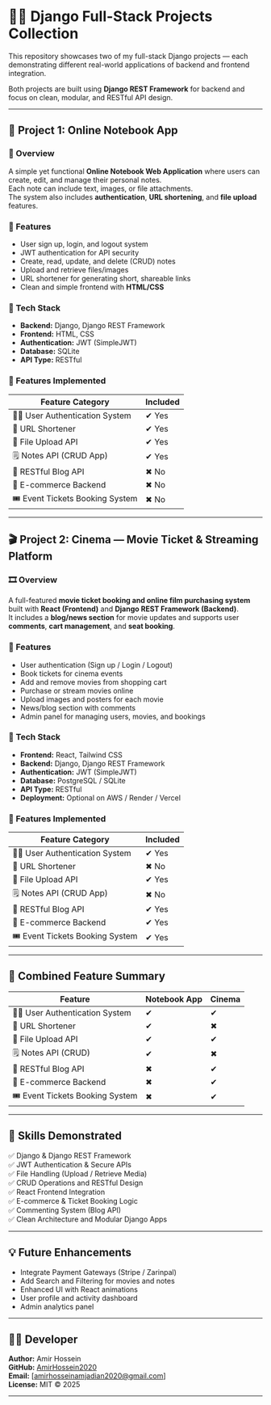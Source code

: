# 🧑‍💻 Django Full-Stack Projects Collection

This repository showcases two of my full-stack Django projects — each demonstrating different real-world applications of backend and frontend integration.

Both projects are built using **Django REST Framework** for backend and focus on clean, modular, and RESTful API design.

---

## 📘 Project 1: Online Notebook App

### 📝 Overview
A simple yet functional **Online Notebook Web Application** where users can create, edit, and manage their personal notes.  
Each note can include text, images, or file attachments.  
The system also includes **authentication**, **URL shortening**, and **file upload** features.

### 🚀 Features
- User sign up, login, and logout system  
- JWT authentication for API security  
- Create, read, update, and delete (CRUD) notes  
- Upload and retrieve files/images  
- URL shortener for generating short, shareable links  
- Clean and simple frontend with **HTML/CSS**

### 🧠 Tech Stack
- **Backend:** Django, Django REST Framework  
- **Frontend:** HTML, CSS  
- **Authentication:** JWT (SimpleJWT)  
- **Database:** SQLite  
- **API Type:** RESTful

### 🧩 Features Implemented

| Feature Category | Included |
|------------------|-----------|
| 🧑‍💻 User Authentication System | ✔ Yes |
| 🔗 URL Shortener | ✔ Yes |
| 📁 File Upload API | ✔ Yes |
| 🗒️ Notes API (CRUD App) | ✔ Yes |
| 📰 RESTful Blog API | ✖ No |
| 🛒 E-commerce Backend | ✖ No |
| 🎟 Event Tickets Booking System | ✖ No |

---

## 🎬 Project 2: Cinema — Movie Ticket & Streaming Platform

### 🎞 Overview
A full-featured **movie ticket booking and online film purchasing system** built with **React (Frontend)** and **Django REST Framework (Backend)**.  
It includes a **blog/news section** for movie updates and supports user **comments**, **cart management**, and **seat booking**.

### 🚀 Features
- User authentication (Sign up / Login / Logout)  
- Book tickets for cinema events  
- Add and remove movies from shopping cart  
- Purchase or stream movies online  
- Upload images and posters for each movie  
- News/blog section with comments  
- Admin panel for managing users, movies, and bookings

### 🧠 Tech Stack
- **Frontend:** React, Tailwind CSS  
- **Backend:** Django, Django REST Framework  
- **Authentication:** JWT (SimpleJWT)  
- **Database:** PostgreSQL / SQLite  
- **API Type:** RESTful  
- **Deployment:** Optional on AWS / Render / Vercel  

### 🧩 Features Implemented

| Feature Category | Included |
|------------------|-----------|
| 🧑‍💻 User Authentication System | ✔ Yes |
| 🔗 URL Shortener | ✖ No |
| 📁 File Upload API | ✔ Yes |
| 🗒️ Notes API (CRUD App) | ✖ No |
| 📰 RESTful Blog API | ✔ Yes |
| 🛒 E-commerce Backend | ✔ Yes |
| 🎟 Event Tickets Booking System | ✔ Yes |

---

## 🧮 Combined Feature Summary

| Feature | Notebook App | Cinema |
|----------|---------------|-----------|
| 🧑‍💻 User Authentication System | ✔ | ✔ |
| 🔗 URL Shortener | ✔ | ✖ |
| 📁 File Upload API | ✔ | ✔ |
| 🗒️ Notes API (CRUD) | ✔ | ✖ |
| 📰 RESTful Blog API | ✖ | ✔ |
| 🛒 E-commerce Backend | ✖ | ✔ |
| 🎟 Event Tickets Booking System | ✖ | ✔ |

---

## 🧰 Skills Demonstrated

✅ Django & Django REST Framework  
✅ JWT Authentication & Secure APIs  
✅ File Handling (Upload / Retrieve Media)  
✅ CRUD Operations and RESTful Design  
✅ React Frontend Integration  
✅ E-commerce & Ticket Booking Logic  
✅ Commenting System (Blog API)  
✅ Clean Architecture and Modular Django Apps  

---

## 💡 Future Enhancements
- Integrate Payment Gateways (Stripe / Zarinpal)  
- Add Search and Filtering for movies and notes  
- Enhanced UI with React animations  
- User profile and activity dashboard  
- Admin analytics panel  

---

## 👨‍💻 Developer

**Author:** Amir Hossein  
**GitHub:** [AmirHossein2020](https://github.com/AmirHossein2020)  
**Email:** [amirhosseinamjadian2020@gmail.com]  
**License:** MIT © 2025

---
